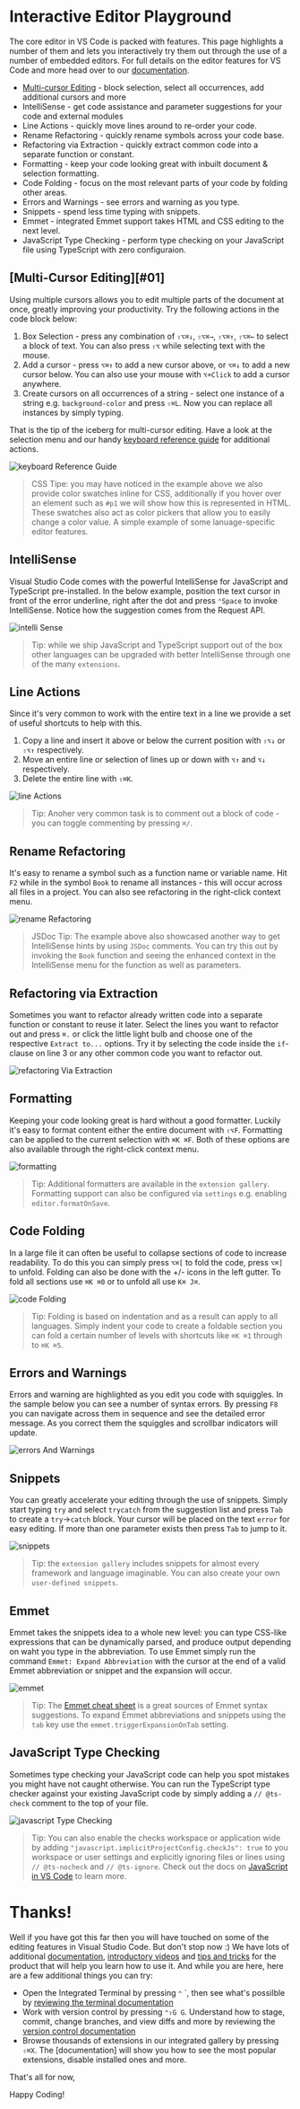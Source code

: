# Interactive Editor Playground
The core editor in VS Code is packed with features. This page highlights a number of them and lets you interactively try them out through the use of a number of embedded editors. For full details on the editor features for VS Code and more head over to our [documentation](https://code.visualstudio.com/docs#vscode).

- [Multi-cursor Editing](#01) - block selection, select all occurrences, add additional cursors and more
- IntelliSense - get code assistance and parameter suggestions for your code and external modules
- Line Actions - quickly move lines around to re-order your code.
- Rename Refactoring - quickly rename symbols across your code base.
- Refactoring via Extraction - quickly extract common code into a separate function or constant.
- Formatting - keep your code looking great with inbuilt document & selection formatting.
- Code Folding - focus on the most relevant parts of your code by folding other areas.
- Errors and Warnings - see errors and warning as you type.
- Snippets - spend less time typing with snippets.
- Emmet - integrated Emmet support takes HTML and CSS editing to the next level.
- JavaScript Type Checking - perform type checking on your JavaScript file using TypeScript with zero configuraion.



## [Multi-Cursor Editing][#01]
Using multiple cursors allows you to edit multiple parts of the document at once, greatly improving your productivity. Try the following actions in the code block below:

1. Box Selection - press any combination of  `⇧⌥⌘↓`, `⇧⌥⌘→`, `⇧⌥⌘↑`, `⇧⌥⌘←` to select a block of text. You can also press `⇧⌥` while selecting text with the mouse.
2. Add a cursor - press `⌥⌘↑` to add a new cursor above, or `⌥⌘↓` to add a new cursor below. You can also use your mouse with `⌥+Click` to add a cursor anywhere.
3. Create cursors on all occurrences of a string - select one instance of a string e.g. `background-color` and press `⇧⌘L`. Now you can replace all instances by simply typing.

That is the tip of the iceberg for multi-cursor editing. Have a look at the selection menu and our handy [keyboard reference guide](https://code.visualstudio.com/shortcuts/keyboard-shortcuts-macos.pdf) for additional actions.

![keyboard Reference Guide](img/keyboard-guide.png)

> CSS Tipe: you may have noticed in the example above we also provide color swatches inline for CSS, additionally if you hover over an element such as `#p1` we will show how this is represented in HTML. These swatches also act as color pickers that allow you to easily change a color value. A simple example of some lanuage-specific editor features.



## IntelliSense
Visual Studio Code comes with the powerful IntelliSense for JavaScript and TypeScript pre-installed. In the below example, position the text cursor in front of the error underline, right after the dot and press `⌃Space` to invoke IntelliSense. Notice how the suggestion comes from the Request API.

![intelli Sense](img/intelliSense.png)

> Tip: while we ship JavaScript and TypeScript support out of the box other languages can be upgraded with better IntelliSense through one of the many `extensions`.



## Line Actions
Since it's very common to work with the entire text in a line we provide a set of useful shortcuts to help with this.

1. Copy a line and insert it above or below the current position with `⇧⌥↓` or `⇧⌥↑` respectively.
2. Move an entire line or selection of lines up or down with `⌥↑` and `⌥↓` respectively.
3. Delete the entire line with `⇧⌘K`.

![line Actions](img/lineActions.png)

> Tip: Anoher very common task is to comment out a block of code - you can toggle commenting by pressing `⌘/`.



## Rename Refactoring
It's easy to rename a symbol such as a function name or variable name. Hit `F2` while in the symbol `Book` to rename all instances - this will occur across all files in a project. You can also see refactoring in the right-click context menu.

![rename Refactoring](img/renameRefactoring.png)

> JSDoc Tip: The example above also showcased another way to get IntelliSense hints by using `JSDoc` comments. You can try this out by invoking the `Book` function and seeing the enhanced context in the IntelliSense menu for the function as well as parameters.



## Refactoring via Extraction
Sometimes you want to refactor already written code into a separate function or constant to reuse it later. Select the lines you want to refactor out and press `⌘.` or click the little light bulb and choose one of the respective `Extract to...` options. Try it by selecting the code inside the `if`-clause on line 3 or any other common code you want to refactor out.

![refactoring Via Extraction](img/refactoringViaExtraction.png)



## Formatting
Keeping your code looking great is hard without a good formatter. Luckily it's easy to format content either the entire document with `⇧⌥F`. Formatting can be applied to the current selection with `⌘K ⌘F`. Both of these options are also available through the right-click context menu.

![formatting](img/formatting.png)

> Tip: Additional formatters are available in the `extension gallery`. Formatting support can also be configured via `settings` e.g. enabling `editor.formatOnSave`.



## Code Folding
In a large file it can often be useful to collapse sections of code to increase readability. To do this you can simply press `⌥⌘[` to fold the code, press `⌥⌘]` to unfold. Folding can also be done with the +/- icons in the left gutter. To fold all sections use `⌘K ⌘0` or to unfold all use `K⌘ J⌘`.

![code Folding](img/codeFolding.png)

> Tip: Folding is based on indentation and as a result can apply to all languages. Simply indent your code to create a foldable section you can fold a certain number of levels with shortcuts like `⌘K ⌘1` through to `⌘K ⌘5`.



## Errors and Warnings
Errors and warning are highlighted as you edit you code with squiggles. In the sample below you can see a number of syntax errors. By pressing `F8` you can navigate across them in sequence and see the detailed error message. As you correct them the squiggles and scrollbar indicators will update.

![errors And Warnings](img/errorsAndWarnings.png)



## Snippets
You can greatly accelerate your editing through the use of snippets. Simply start typing `try` and select `trycatch` from the suggestion list and press `Tab` to create a `try`->`catch` block. Your cursor will be placed on the text `error` for easy editing. If more than one parameter exists then press `Tab` to jump to it.

![snippets](img/snippets.png)

> Tip: the `extension gallery` includes snippets for almost every framework and language imaginable. You can also create your own `user-defined snippets`.



## Emmet
Emmet takes the snippets idea to a whole new level: you can type CSS-like expressions that can be dynamically parsed, and produce output depending on waht you type in the abbreviation. To use Emmet simply run the command `Emmet: Expand Abbreviation` with the cursor at the end of a valid Emmet abbreviation or snippet and the expansion will occur.

![emmet](img/emmet.png)

> Tip: The [Emmet cheat sheet](https://docs.emmet.io/cheat-sheet/) is a great sources of Emmet syntax suggestions. To expand Emmet abbreviations and snippets using the `tab` key use the `emmet.triggerExpansionOnTab` setting.



## JavaScript Type Checking
Sometimes type checking your JavaScript code can help you spot mistakes you might have not caught otherwise. You can run the TypeScript type checker against your existing JavaScript code by simply adding a `// @ts-check` comment to the top of your file.

![javascript Type Checking](img/javascriptTypeChecking.png)

> Tip: You can also enable the checks workspace or application wide by adding `"javascript.implicitProjectConfig.checkJs": true` to you workspace or user settings and explicitly ignoring files or lines using `// @ts-nocheck` and `// @ts-ignore`. Check out the docs on [JavaScript in VS Code](https://code.visualstudio.com/docs/languages/javascript) to learn more.




# Thanks!
Well if you have got this far then you will have touched on some of the editing features in Visual Studio Code. But don't stop now :) We have lots of additional [documentation](https://code.visualstudio.com/docs), [introductory videos](https://code.visualstudio.com/docs/getstarted/introvideos) and [tips and tricks](https://code.visualstudio.com/docs/getstarted/tips-and-tricks#vscode) for the product that will help you learn how to use it. And while you are here, here are a few additional things you can try:

- Open the Integrated Terminal by pressing `⌃` `, then see what's possilble by [reviewing the terminal documentation](https://code.visualstudio.com/docs/editor/integrated-terminal)
- Work with version control by pressing `⌃⇧G G`. Understand how to stage, commit, change branches, and view diffs and more by reviewing the [version control documentation](https://code.visualstudio.com/docs/editor/versioncontrol)
- Browse thousands of extensions in our integrated gallery by pressing `⇧⌘X`. The [documentation] will show you how to see the most popular extensions, disable installed ones and more.

That's all for now,

Happy Coding!






